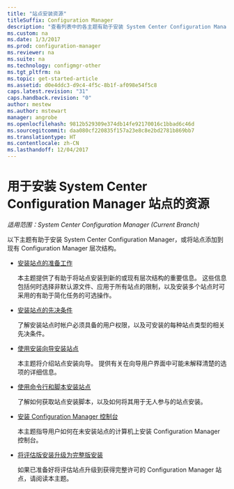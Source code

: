 ```yaml
---
title: "站点安装资源"
titleSuffix: Configuration Manager
description: "查看列表中的各主题有助于安装 System Center Configuration Manager，或将站点添加到层次结构。"
ms.custom: na
ms.date: 1/3/2017
ms.prod: configuration-manager
ms.reviewer: na
ms.suite: na
ms.technology: configmgr-other
ms.tgt_pltfrm: na
ms.topic: get-started-article
ms.assetid: d0e4ddc3-d9c4-4f5c-8b1f-af098e54f5c8
caps.latest.revision: "31"
caps.handback.revision: "0"
author: mestew
ms.author: mstewart
manager: angrobe
ms.openlocfilehash: 9812b529309e374db14fe92170016c1bbad6c46d
ms.sourcegitcommit: daa080cf220835f157a23e8c8e2bd2781b869bb7
ms.translationtype: HT
ms.contentlocale: zh-CN
ms.lasthandoff: 12/04/2017
---
```

# <a name="resources-for-installing-system-center-configuration-manager-sites"></a>用于安装 System Center Configuration Manager 站点的资源

*适用范围：System Center Configuration Manager (Current Branch)*

以下主题有助于安装 System Center Configuration Manager，或将站点添加到现有 Configuration Manager 层次结构。

- [安装站点的准备工作](prepare-to-install-sites.md)

  本主题提供了有助于将站点安装到新的或现有层次结构的重要信息。 这些信息包括何时选择非默认源文件、应用于所有站点的限制，以及安装多个站点时可采用的有助于简化任务的可选操作。

- [安装站点的先决条件](prerequisites-for-installing-sites.md)

  了解安装站点时帐户必须具备的用户权限，以及可安装的每种站点类型的相关先决条件。

- [使用安装向导安装站点](use-the-setup-wizard-to-install-sites.md)

  本主题将介绍站点安装向导。 提供有关在向导用户界面中可能未解释清楚的选项的详细信息。  

- [使用命令行和脚本安装站点](use-a-command-line-to-install-sites.md)

  了解如何获取站点安装脚本，以及如何将其用于无人参与的站点安装。

- [安装 Configuration Manager 控制台](install-consoles.md)

  本主题指导用户如何在未安装站点的计算机上安装 Configuration Manager 控制台。

- [将评估版安装升级为完整版安装](upgrade-an-evaluation-install-to-a-full-install.md)

  如果已准备好将评估站点升级到获得完整许可的 Configuration Manager 站点，请阅读本主题。
